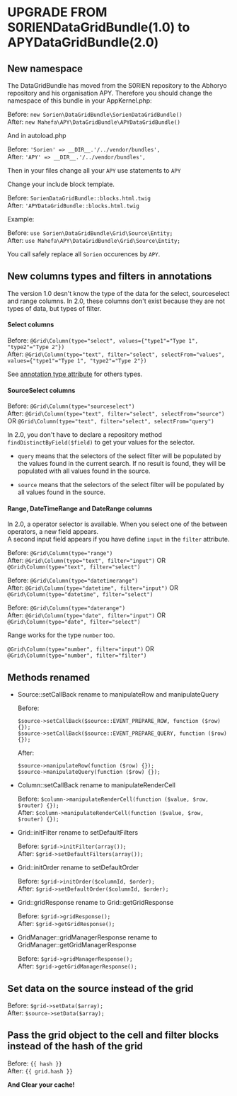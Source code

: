 UPGRADE FROM S0RIENDataGridBundle(1.0) to APYDataGridBundle(2.0)
================================================================

## New namespace

The DataGridBundle has moved from the S0RIEN repository to the Abhoryo repository and his organisation APY.
Therefore you should change the namespace of this bundle in your AppKernel.php:

Before: `new Sorien\DataGridBundle\SorienDataGridBundle()`  
After: `new Mahefa\APY\DataGridBundle\APYDataGridBundle()`

And in autoload.php

Before: `'Sorien' => __DIR__.'/../vendor/bundles',`  
After: `'APY' => __DIR__.'/../vendor/bundles',`

Then in your files change all your `APY` use statements to `APY`

Change your include block template.

Before: `SorienDataGridBundle::blocks.html.twig`  
After: `'APYDataGridBundle::blocks.html.twig`

Example:

Before: `use Sorien\DataGridBundle\Grid\Source\Entity;`  
After: `use Mahefa\APY\DataGridBundle\Grid\Source\Entity;`

You call safely replace all `Sorien` occurences by `APY`.

## New columns types and filters in annotations

The version 1.0 desn't know the type of the data for the select, sourceselect and range columns.
In 2.0, these columns don't exist because they are not types of data, but types of filter.

#### Select columns

Before: `@Grid\Column(type="select", values={"type1"="Type 1", "type2"="Type 2"})`  
After: `@Grid\Column(type="text", filter="select", selectFrom="values", values={"type1"="Type 1", "type2"="Type 2"})`

See [annotation type attribute](https://github.com/Abhoryo/APYDataGridBundle/blob/master/Resources/doc/columns_configuration/annotations/column_annotation_property.md) for others types.

#### SourceSelect columns

Before: `@Grid\Column(type="sourceselect")`  
After: `@Grid\Column(type="text", filter="select", selectFrom="source")` OR `@Grid\Column(type="text", filter="select", selectFrom="query")`

In 2.0, you don't have to declare a repository method `findDistinctByField($field)` to get your values for the selector.

* `query` means that the selectors of the select filter will be populated by the values found in the current search. If no result is found, they will be populated with all values found in the source.

* `source` means that the selectors of the select filter will be populated by all values found in the source.

#### Range, DateTimeRange and DateRange columns

In 2.0, a operator selector is available. When you select one of the between operators, a new field appears.  
A second input field appears if you have define `input` in the `filter` attribute.

Before: `@Grid\Column(type="range")`  
After: `@Grid\Column(type="text", filter="input")` OR `@Grid\Column(type="text", filter="select")`

Before: `@Grid\Column(type="datetimerange")`  
After: `@Grid\Column(type="datetime", filter="input")` OR `@Grid\Column(type="datetime", filter="select")`

Before: `@Grid\Column(type="daterange")`  
After: `@Grid\Column(type="date", filter="input")` OR `@Grid\Column(type="date", filter="select")`

Range works for the type `number` too.

`@Grid\Column(type="number", filter="input")` OR `@Grid\Column(type="number", filter="filter")`

## Methods renamed

 * Source::setCallBack rename to manipulateRow and manipulateQuery

	Before:

	```
	$source->setCallBack($source::EVENT_PREPARE_ROW, function ($row) {});
	$source->setCallBack($source::EVENT_PREPARE_QUERY, function ($row) {});
	```

	After:

	```
	$source->manipulateRow(function ($row) {});
	$source->manipulateQuery(function ($row) {});
	```

 * Column::setCallBack rename to manipulateRenderCell
 
	Before: `$column->manipulateRenderCell(function ($value, $row, $router) {});`  
	After: `$column->manipulateRenderCell(function ($value, $row, $router) {});`

 * Grid::initFilter rename to setDefaultFilters
 
	Before: `$grid->initFilter(array());`  
	After: `$grid->setDefaultFilters(array());`

 * Grid::initOrder rename to setDefaultOrder
 
	Before: `$grid->initOrder($columnId, $order);`  
	After: `$grid->setDefaultOrder($columnId, $order);`

 * Grid::gridResponse rename to Grid::getGridResponse

	Before: `$grid->gridResponse();`  
	After: `$grid->getGridResponse();`
 
 * GridManager::gridManagerResponse rename to GridManager::getGridManagerResponse

	Before: `$grid->gridManagerResponse();`  
	After: `$grid->getGridManagerResponse();`

## Set data on the source instead of the grid

Before: `$grid->setData($array);`  
After: `$source->setData($array);`

## Pass the grid object to the cell and filter blocks instead of the hash of the grid

Before: `{{ hash }}`  
After: `{{ grid.hash }}`

**And Clear your cache!**